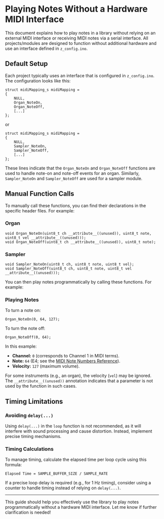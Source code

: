 # Playing Notes Without a Hardware MIDI Interface

This document explains how to play notes in a library without relying on an external MIDI interface or receiving MIDI notes via a serial interface. All projects/modules are designed to function without additional hardware and use an interface defined in `z_config.ino`.

## Default Setup
Each project typically uses an interface that is configured in `z_config.ino`. The configuration looks like this:

```
struct midiMapping_s midiMapping =
{
    NULL,
    Organ_NoteOn,
    Organ_NoteOff,
    [...]
};
```

or 

```
struct midiMapping_s midiMapping =
{
    NULL,
    Sampler_NoteOn,
    Sampler_NoteOff,
    [...]
};
```

These lines indicate that the `Organ_NoteOn` and `Organ_NoteOff` functions are used to handle note-on and note-off events for an organ. Similarly, `Sampler_NoteOn` and `Sampler_NoteOff` are used for a sampler module.

## Manual Function Calls
To manually call these functions, you can find their declarations in the specific header files. For example:

### Organ
```
void Organ_NoteOn(uint8_t ch __attribute__((unused)), uint8_t note, uint8_t vel __attribute__((unused)));
void Organ_NoteOff(uint8_t ch __attribute__((unused)), uint8_t note);
```

### Sampler
```
void Sampler_NoteOn(uint8_t ch, uint8_t note, uint8_t vel);
void Sampler_NoteOff(uint8_t ch, uint8_t note, uint8_t vel __attribute__((unused)));
```

You can then play notes programmatically by calling these functions. For example:

### Playing Notes
To turn a note on:
```
Organ_NoteOn(0, 64, 127);
```

To turn the note off:
```
Organ_NoteOff(0, 64);
```

In this example:
- **Channel:** `0` (corresponds to Channel 1 in MIDI terms).
- **Note:** `64` (E4; see the [MIDI Note Numbers Reference](https://inspiredacoustics.com/en/MIDI_note_numbers_and_center_frequencies)).
- **Velocity:** `127` (maximum volume).

For some instruments (e.g., an organ), the velocity (`vel`) may be ignored. The `__attribute__((unused))` annotation indicates that a parameter is not used by the function in such cases.

## Timing Limitations
### Avoiding `delay(...)`
Using `delay(...)` in the `loop` function is not recommended, as it will interfere with sound processing and cause distortion. Instead, implement precise timing mechanisms.

### Timing Calculations
To manage timing, calculate the elapsed time per loop cycle using this formula:

```
Elapsed Time = SAMPLE_BUFFER_SIZE / SAMPLE_RATE
```

If a precise loop delay is required (e.g., for 1 Hz timing), consider using a counter to handle timing instead of relying on `delay(...)`.

---

This guide should help you effectively use the library to play notes programmatically without a hardware MIDI interface. Let me know if further clarification is needed!
